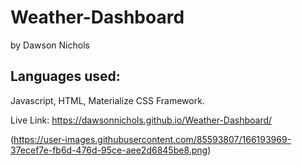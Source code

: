 # Weather-Dashboard
by Dawson Nichols

## Languages used:
Javascript, HTML, Materialize CSS Framework. 

Live Link: https://dawsonnichols.github.io/Weather-Dashboard/

(https://user-images.githubusercontent.com/85593807/166193969-37ecef7e-fb6d-476d-95ce-aee2d6845be8.png)
